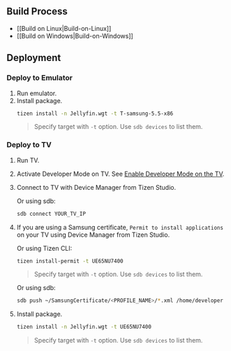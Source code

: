 ## Build Process
* [[Build on Linux|Build-on-Linux]]
* [[Build on Windows|Build-on-Windows]]

## Deployment

### Deploy to Emulator

1. Run emulator.
2. Install package.
   ```sh
   tizen install -n Jellyfin.wgt -t T-samsung-5.5-x86
   ```
   > Specify target with `-t` option. Use `sdb devices` to list them.

### Deploy to TV

1. Run TV.
2. Activate Developer Mode on TV. See [Enable Developer Mode on the TV](https://developer.samsung.com/smarttv/develop/getting-started/using-sdk/tv-device.html#Connecting-the-TV-and-SDK).
3. Connect to TV with Device Manager from Tizen Studio.

   Or using sdb:
   ```sh
   sdb connect YOUR_TV_IP
   ```
4. If you are using a Samsung certificate, `Permit to install applications` on your TV using Device Manager from Tizen Studio.

   Or using Tizen CLI:
   ```sh
   tizen install-permit -t UE65NU7400
   ```
   > Specify target with `-t` option. Use `sdb devices` to list them.

   Or using sdb:
   ```sh
   sdb push ~/SamsungCertificate/<PROFILE_NAME>/*.xml /home/developer
   ```
5. Install package.
   ```sh
   tizen install -n Jellyfin.wgt -t UE65NU7400
   ```
   > Specify target with `-t` option. Use `sdb devices` to list them.
